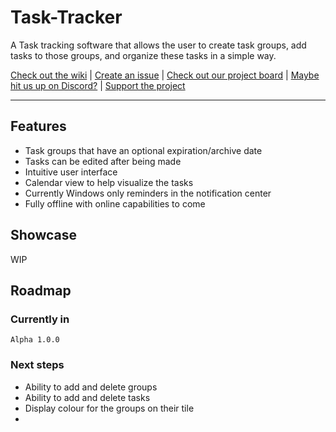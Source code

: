 # Task-Tracker

A Task tracking software that allows the user to create task groups, add tasks to those groups, and organize these tasks in a simple way.

[Check out the wiki](https://github.com/Toaninja/Task-Tracker/wiki) | [Create an issue](https://github.com/Toaninja/Task-Tracker/issues/new) | [Check out our project board](https://github.com/Toaninja/Task-Tracker/projects/1) | [Maybe hit us up on Discord?](https://discord.gg/vngPmBSHp9) | [Support the project](https://www.paypal.com/donate/?business=MDY3T8S8PVSAS&no_recurring=0&currency_code=CAD)
***

## Features
* Task groups that have an optional expiration/archive date
* Tasks can be edited after being made
* Intuitive user interface
* Calendar view to help visualize the tasks
* Currently Windows only reminders in the notification center
* Fully offline with online capabilities to come

## Showcase
WIP

## Roadmap
### Currently in 
`Alpha 1.0.0`
### Next steps
* Ability to add and delete groups
* Ability to add and delete tasks
* Display colour for the groups on their tile
* 
